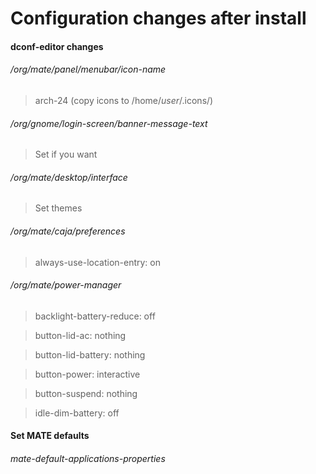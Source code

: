 # Configuration changes after install

#### dconf-editor changes
###### /org/mate/panel/menubar/icon-name
> arch-24 (copy icons to /home/*user*/.icons/)

###### /org/gnome/login-screen/banner-message-text
> Set if you want

###### /org/mate/desktop/interface
> Set themes

###### /org/mate/caja/preferences
> always-use-location-entry: on

###### /org/mate/power-manager
> backlight-battery-reduce: off

> button-lid-ac: nothing

> button-lid-battery: nothing

> button-power: interactive

> button-suspend: nothing

> idle-dim-battery: off

#### Set MATE defaults
###### mate-default-applications-properties
